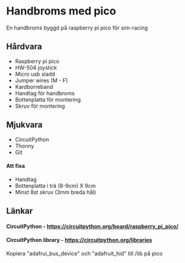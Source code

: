 # Handbroms med pico
En handbroms byggd på raspberry pi pico för sim-racing

## Hårdvara
* Raspberry pi pico
* HW-504 joystick
* Micro usb sladd
* Jumper wires (M - F)
* Kardborreband
* Handtag för handbroms
* Bottenplatta för montering
* Skruv för montering

## Mjukvara
* CircuitPython
* Thonny
* Git


#### Att fixa
* Handtag
* Bottenplatta i trä (8-9cm) X 9cm
* Minst 8st skruv (3mm breda hål)


## Länkar
#### CircuitPython - https://circuitpython.org/board/raspberry_pi_pico/
#### CircuitPython library - https://circuitpython.org/libraries 
Kopiera "adafrui_bus_device" och "adafruit_hid" till /lib på pico
